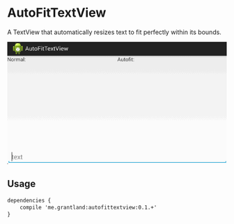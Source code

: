 # AutoFitTextView

A TextView that automatically resizes text to fit perfectly within its bounds.

![Example Image](/website/static/autofittextview.gif?raw=true)


## Usage

    dependencies {
        compile 'me.grantland:autofittextview:0.1.+'
    }
